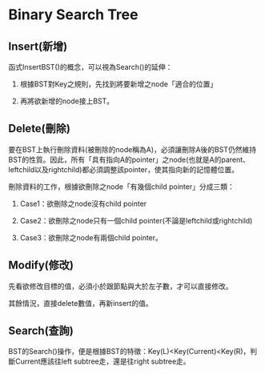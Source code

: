 # Binary Search Tree

## Insert(新增)

函式InsertBST()的概念，可以視為Search()的延伸：
1. 根據BST對Key之規則，先找到將要新增之node「適合的位置」

2. 再將欲新增的node接上BST。


## Delete(刪除)

要在BST上執行刪除資料(被刪除的node稱為A)，必須讓刪除A後的BST仍然維持BST的性質。因此，所有「具有指向A的pointer」之node(也就是A的parent、leftchild以及rightchild)都必須調整該pointer，使其指向新的記憶體位置。

刪除資料的工作，根據欲刪除之node「有幾個child pointer」分成三類：

1. Case1：欲刪除之node沒有child pointer

2. Case2：欲刪除之node只有一個child pointer(不論是leftchild或rightchild)

3. Case3：欲刪除之node有兩個child pointer。


## Modify(修改)

先看欲修改目標的值，必須小於跟節點與大於左子數，才可以直接修改。

其餘情況，直接delete數值，再新insert的值。

## Search(查詢)

BST的Search()操作，便是根據BST的特徵：Key(L)<Key(Current)<Key(R)，判斷Current應該往left subtree走，還是往right subtree走。
